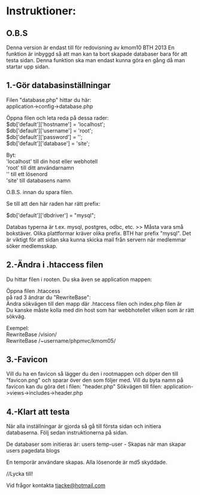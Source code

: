 Instruktioner:
==============

O.B.S
-----
Denna version är endast till för redovisning av kmom10 BTH 2013
En funktion är inbyggd så att man kan ta bort skapade databaser bara för att testa sidan.
Denna funktion ska man endast kunna göra en gång då man startar upp sidan.

  
1.-Gör databasinställningar 
-----------------------------
Filen "database.php" hittar du här:  
application->config->database.php  

Öppna filen och leta reda på dessa rader:  
$db['default']['hostname'] = 'localhost';  
$db['default']['username'] = 'root';  
$db['default']['password'] = '';  
$db['default']['database'] = 'site';  

Byt:  
'localhost' 	till din host eller webhotell  
'root' 			till ditt användarnamn  
''				till ett lösenord  
'site'			till databasens namn  
  
O.B.S. innan du spara filen.

Se till att den här raden har rätt prefix:

$db['default']['dbdriver'] = "mysql";

Databas typerna är t.ex. mysql, postgres, odbc, etc. >> Måsta vara små bokstäver.
Olika plattformar kräver olika prefix. BTH har prefix "mysql".
Det är viktigt för att sidan ska kunna skicka mail från servern när medlemmar söker
medlemsskap.  



2.-Ändra i .htaccess filen
--------------------------
Du hittar filen i rooten. Du ska även se application mappen:  

Öppna filen .htaccess  
på rad 3 ändrar du "RewriteBase":  
Ändra sökvägen till den mapp där .htaccess filen och index.php filen är  
Du kanske måste kolla med din host som har webbhotellet vilken som är rätt sökväg.  

Exempel:   
RewriteBase /vision/  
RewriteBase /~username/phpmvc/kmom05/  

3.-Favicon
----------
Vill du ha en favicon så lägger du den i rootmappen och döper den till "favicon.png" 
och sparar över den som följer med.
Vill du byta namn på favicon kan du göra det i filen: "header.php"
Sökvägen till filen: application->views->includes->header.php

4.-Klart att testa
------------------
När alla inställningar är gjorda så gå till första sidan och initiera databaserna.
Följ sedan instruktionerna på sidan.

De databaser som initieras är:
users
temp-user - Skapas när man skapar users
pagedata
blogs

En temporär användare skapas.
Alla lösenorde är md5 skyddade.

//Lycka till!

Vid frågor kontakta 
tjacke@hotmail.com






